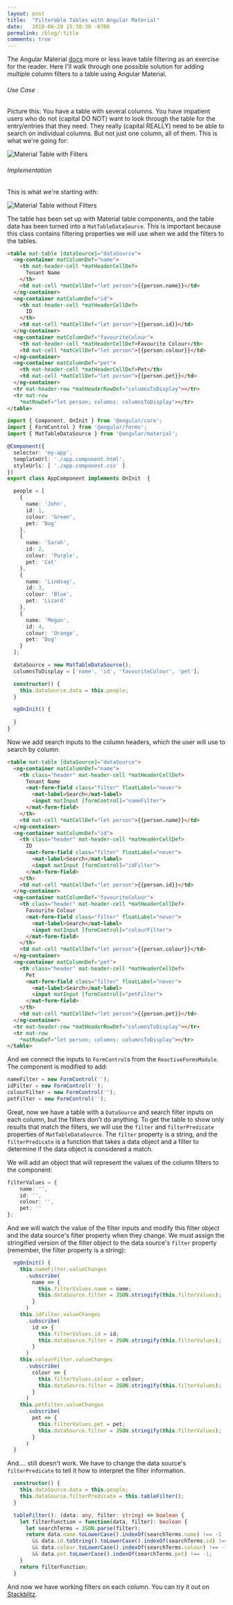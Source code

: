 ```yaml
---
layout: post
title:  "Filterable Tables with Angular Material"
date:   2018-06-20 15:30:30 -0700
permalink: /blog/:title
comments: true
---
```


The Angular Material [docs](https://material.angular.io/components/table/overview#filtering) more or less leave table filtering as an exercise for the reader. Here I'll walk through one possible solution for adding multiple column filters to a table using Angular Material.

###### Use Case

Picture this: You have a table with several columns. You have impatient users who do not (capital DO NOT) want to look through the table for the entry/entries that they need. They really (capital REALLY) need to be able to search on individual columns. But not just one column, all of them. This is what we're going for:

![Material Table with Filters](/assets/images/posts/With-Filters.png)


###### Implementation

This is what we're starting with:

![Material Table without Filters](/assets/images/posts/Table.png)

The table has been set up with Material table components, and the table data has been turned into a `MatTableDataSource`. This is important because this class contains filtering properties we will use when we add the filters to the tables.

```html
<table mat-table [dataSource]="dataSource">
  <ng-container matColumnDef="name">
    <th mat-header-cell *matHeaderCellDef>
      Tenant Name
    </th>
    <td mat-cell *matCellDef="let person">{{person.name}}</td>
  </ng-container>
  <ng-container matColumnDef="id">
    <th mat-header-cell *matHeaderCellDef>
      ID
    </th>
    <td mat-cell *matCellDef="let person">{{person.id}}</td>
  </ng-container>
  <ng-container matColumnDef="favouriteColour">
    <th mat-header-cell *matHeaderCellDef>Favourite Colour</th>
    <td mat-cell *matCellDef="let person">{{person.colour}}</td>
  </ng-container>
  <ng-container matColumnDef="pet">
    <th mat-header-cell *matHeaderCellDef>Pet</th>
    <td mat-cell *matCellDef="let person">{{person.pet}}</td>
  </ng-container>
  <tr mat-header-row *matHeaderRowDef="columnsToDisplay"></tr>
  <tr mat-row 
    *matRowDef="let person; columns: columnsToDisplay"></tr>
</table>
```

```typescript
import { Component, OnInit } from '@angular/core';
import { FormControl } from '@angular/forms';
import { MatTableDataSource } from '@angular/material';

@Component({
  selector: 'my-app',
  templateUrl: './app.component.html',
  styleUrls: [ './app.component.css' ]
})
export class AppComponent implements OnInit  {

  people = [
    {
      name: 'John',
      id: 1,
      colour: 'Green',
      pet: 'Dog'
    },
    {
      name: 'Sarah',
      id: 2,
      colour: 'Purple',
      pet: 'Cat'
    },
    {
      name: 'Lindsay',
      id: 3,
      colour: 'Blue',
      pet: 'Lizard'
    },
    {
      name: 'Megan',
      id: 4,
      colour: 'Orange',
      pet: 'Dog'
    }
  ];

  dataSource = new MatTableDataSource();
  columnsToDisplay = ['name', 'id', 'favouriteColour', 'pet'];

  constructor() {
    this.dataSource.data = this.people;
  }

  ngOnInit() {
    
  }
}
```

Now we add search inputs to the column headers, which the user will use to search by column.

```html
<table mat-table [dataSource]="dataSource">
  <ng-container matColumnDef="name">
    <th class="header" mat-header-cell *matHeaderCellDef>
      Tenant Name
      <mat-form-field class="filter" floatLabel="never">
        <mat-label>Search</mat-label>
        <input matInput [formControl]="nameFilter">
      </mat-form-field>
    </th>
    <td mat-cell *matCellDef="let person">{{person.name}}</td>
  </ng-container>
  <ng-container matColumnDef="id">
    <th class="header" mat-header-cell *matHeaderCellDef>
      ID
      <mat-form-field class="filter" floatLabel="never">
        <mat-label>Search</mat-label>
        <input matInput [formControl]="idFilter">
      </mat-form-field>
    </th>
    <td mat-cell *matCellDef="let person">{{person.id}}</td>
  </ng-container>
  <ng-container matColumnDef="favouriteColour">
    <th class="header" mat-header-cell *matHeaderCellDef>
      Favourite Colour
      <mat-form-field class="filter" floatLabel="never">
        <mat-label>Search</mat-label>
        <input matInput [formControl]="colourFilter">
      </mat-form-field>
    </th>
    <td mat-cell *matCellDef="let person">{{person.colour}}</td>
  </ng-container>
  <ng-container matColumnDef="pet">
    <th class="header" mat-header-cell *matHeaderCellDef>
      Pet
      <mat-form-field class="filter" floatLabel="never">
        <mat-label>Search</mat-label>
        <input matInput [formControl]="petFilter">
      </mat-form-field>
    </th>
    <td mat-cell *matCellDef="let person">{{person.pet}}</td>
  </ng-container>
  <tr mat-header-row *matHeaderRowDef="columnsToDisplay"></tr>
  <tr mat-row 
    *matRowDef="let person; columns: columnsToDisplay"></tr>
</table>
```

And we connect the inputs to `FormControl`s from the `ReactiveFormsModule`. The component is modified to add:

```typescript
nameFilter = new FormControl('');
idFilter = new FormControl('');
colourFilter = new FormControl('');
petFilter = new FormControl('');
```

Great, now we have a table with a `DataSource` and search filter inputs on each column, but the filters don't do anything. To get the table to show only results that match the filters, we will use the `filter` and `filterPredicate` properties of `MatTableDataSource`. The `filter` property is a string, and the `filterPredicate` is a function that takes a data object and a filter to determine if the data object is considered a match.

We will add an object that will represent the values of the column filters to the component: 

```typescript
filterValues = {
    name: '',
    id: '',
    colour: '',
    pet: ''
};
```

And we will watch the value of the filter inputs and modify this filter object and the data source's filter property when they change. We must assign the stringified version of the filter object to the data source's `filter` property (remember, the filter property is a string):

```typescript
  ngOnInit() {
    this.nameFilter.valueChanges
      .subscribe(
        name => {
          this.filterValues.name = name;
          this.dataSource.filter = JSON.stringify(this.filterValues);
        }
      )
    this.idFilter.valueChanges
      .subscribe(
        id => {
          this.filterValues.id = id;
          this.dataSource.filter = JSON.stringify(this.filterValues);
        }
      )
    this.colourFilter.valueChanges
      .subscribe(
        colour => {
          this.filterValues.colour = colour;
          this.dataSource.filter = JSON.stringify(this.filterValues);
        }
      )
    this.petFilter.valueChanges
      .subscribe(
        pet => {
          this.filterValues.pet = pet;
          this.dataSource.filter = JSON.stringify(this.filterValues);
        }
      )
  }
```

And.... still doesn't work. We have to change the data source's `filterPredicate` to tell it how to interpret the filter information.

```typescript
  constructor() {
    this.dataSource.data = this.people;
    this.dataSource.filterPredicate = this.tableFilter();
  }

  tableFilter(): (data: any, filter: string) => boolean {
    let filterFunction = function(data, filter): boolean {
      let searchTerms = JSON.parse(filter);
      return data.name.toLowerCase().indexOf(searchTerms.name) !== -1
        && data.id.toString().toLowerCase().indexOf(searchTerms.id) !== -1
        && data.colour.toLowerCase().indexOf(searchTerms.colour) !== -1
        && data.pet.toLowerCase().indexOf(searchTerms.pet) !== -1;
    }
    return filterFunction;
  } 
```

And now we have working filters on each column. You can try it out on [Stackblitz](https://stackblitz.com/edit/angular-f3mmmp).